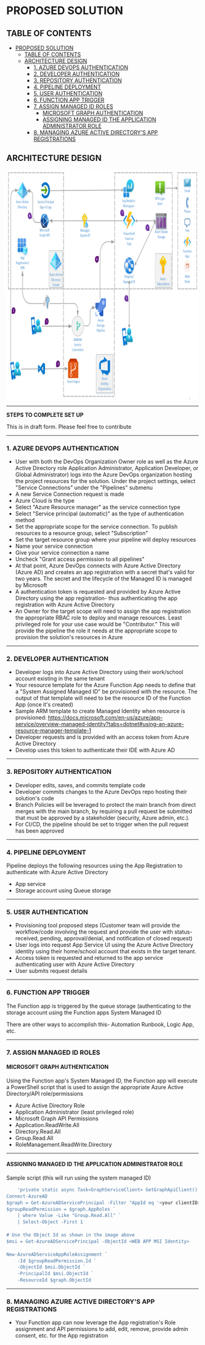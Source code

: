 # PROPOSED SOLUTION

## TABLE OF CONTENTS

- [PROPOSED SOLUTION](#proposed-solution)
  - [TABLE OF CONTENTS](#table-of-contents)
  - [ARCHITECTURE DESIGN](#architecture-design)
    - [1. AZURE DEVOPS AUTHENTICATION](#1-azure-devops-authentication)
    - [2. DEVELOPER AUTHENTICATION](#2-developer-authentication)
    - [3. REPOSITORY AUTHENTICATION](#3-repository-authentication)
    - [4. PIPELINE DEPLOYMENT](#4-pipeline-deployment)
    - [5. USER AUTHENTICATION](#5-user-authentication)
    - [6. FUNCTION APP TRIGGER](#6-function-app-trigger)
    - [7. ASSIGN MANAGED ID ROLES](#7-assign-managed-id-roles)
      - [MICROSOFT GRAPH AUTHENTICATION](#microsoft-graph-authentication)
      - [ASSIGNING MANAGED ID THE APPLICATION ADMINISTRATOR ROLE](#assigning-managed-id-the-application-administrator-role)
    - [8. MANAGING AZURE ACTIVE DIRECTORY'S APP REGISTRATIONS](#8-managing-azure-active-directorys-app-registrations)

## ARCHITECTURE DESIGN

<img src="images/adoArch.png" alt="Employee data" width="900" height="600" title="Architecture Design">

---

**STEPS TO COMPLETE SET UP**

This is in draft form. Please feel free to contribute

---

### 1. AZURE DEVOPS AUTHENTICATION
- User with both the DevOps Organization Owner role as well as the Azure Active Directory role Application Administrator, Application Developer, or Global Administrator) logs into the Azure DevOps organization hosting the project resources for the solution. Under the project settings, select "Service Connections" under the "Pipelines" submenu
- A new Service Connection request is made
- Azure Cloud is the type
- Select "Azure Resource manager" as the service connection type
- Select "Service principal (automatic)" as the type of authentication method
- Set the appropriate scope for the service connection. To publish resources to a resource group, select "Subscription"
- Set the target resource group where your pipeline will deploy resources
- Name your service connection
- Give your service connection a name
- Uncheck "Grant access permission to all pipelines"
- At that point, Azure DevOps connects with Azure Active Directory (Azure AD) and creates an app registration with a secret that's valid for two years. The secret and the lifecycle of the Managed ID is managed by Microsoft
- A authentication token is requested and provided by Azure Active Directory using the app registration- thus authenticating the app registration with Azure Active Directory
- An Owner for the target scope will need to assign the app registration the appropriate RBAC role to deploy and manage resources. Least privileged role for your use case would be "Contributor." This will provide the pipeline the role it needs at the appropriate scope to provision the solution's resources in Azure

---

### 2. DEVELOPER AUTHENTICATION
- Developer logs into Azure Active Directory using their work/school account existing in the same tenant
- Your resource template for the Azure Function App needs to define that a "System Assigned Managed ID" be provisioned with the resource. The output of that template will need to be the resource ID of the Function App (once it's created)
- Sample ARM template to create Managed Identity when resource is provisioned: https://docs.microsoft.com/en-us/azure/app-service/overview-managed-identity?tabs=dotnet#using-an-azure-resource-manager-template-1
- Developer requests and is provided with an access token from Azure Active Directory
- Develop uses this token to authenticate their IDE with Azure AD

---

### 3. REPOSITORY AUTHENTICATION
- Developer edits, saves, and commits template code
- Developer commits changes to the Azure DevOps repo hosting their solution's code
- Branch Policies will be leveraged to protect the main branch from direct merges with the main branch, by requiring a pull request be submitted that must be approved by a stakeholder (security, Azure admin, etc.).
- For CI/CD, the pipeline should be set to trigger when the pull request has been approved

---

### 4. PIPELINE DEPLOYMENT

Pipeline deploys the following resources using the App Registration to authenticate with Azure Active Directory
- App service
- Storage account using Queue storage

---

### 5. USER AUTHENTICATION
- Provisioning tool proposed steps (Customer team will provide the workflow/code involving the request and provide the user with status- received, pending, approval/denial, and notification of closed request)
- User logs into request App Service UI using the Azure Active Directory identity using their home/school account that exists in the target tenant.
- Access token is requested and returned to the app service authenticating user with Azure Active Directory
- User submits request details

---

### 6. FUNCTION APP TRIGGER

The Function app is triggered by the queue storage (authenticating to the storage account using the Function apps System Managed ID

There are other ways to accomplish this- Automation Runbook, Logic App, etc.

---

### 7. ASSIGN MANAGED ID ROLES

#### MICROSOFT GRAPH AUTHENTICATION

Using the Function app's System Managed ID, the Function app will execute a PowerShell script that is used to assign the appropriate Azure Active Directory/API role/permissions
- Azure Active Directory Role
-   Application Administrator (least privileged role)
- Microsoft Graph API Permissions
- Application.ReadWrite.All
- Directory.Read.All
- Group.Read.All
- RoleManagement.ReadWrite.Directory

---

#### ASSIGNING MANAGED ID THE APPLICATION ADMINISTRATOR ROLE

Sample script (this will run using the system managed ID)

```powershell
    'private static async Task<GraphServiceClient> GetGraphApiClient()
Connect-AzureAD
$graph = Get-AzureADServicePrincipal -Filter "AppId eq '<your clientID>'"
$groupReadPermission = $graph.AppRoles `
    | where Value -Like "Group.Read.All" `
    | Select-Object -First 1

# Use the Object Id as shown in the image above
$msi = Get-AzureADServicePrincipal -ObjectId <WEB APP MSI Identity>

New-AzureADServiceAppRoleAssignment `
    -Id $groupReadPermission.Id `
    -ObjectId $msi.ObjectId `
    -PrincipalId $msi.ObjectId `
    -ResourceId $graph.ObjectId
```

---

### 8. MANAGING AZURE ACTIVE DIRECTORY'S APP REGISTRATIONS
- Your Function app can now leverage the App registration's Role assignment and API permissions to add, edit, remove, provide admin consent, etc. for the App registration